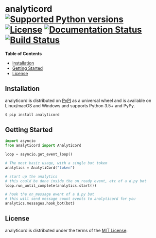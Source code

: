 # analyticord [![Supported Python versions](https://img.shields.io/pypi/pyversions/analyticord.svg)](https://pypi.org/project/analyticord) [![License](https://img.shields.io/pypi/l/analyticord.svg)](https://choosealicense.com/licenses) [![Documentation Status](https://readthedocs.org/projects/discordanalytics-python/badge/?version=latest)](http://discordanalytics-python.readthedocs.io/en/latest/?badge=latest) [![Build Status](https://travis-ci.org/nitros12/module-python.svg?branch=master)](https://travis-ci.org/nitros12/module-python)



**Table of Contents**

* [Installation](#installation)
* [Getting Started](#getting-started)
* [License](#license)

## Installation

analyticord is distributed on [PyPI](https://pypi.org) as a universal
wheel and is available on Linux/macOS and Windows and supports
Python 3.5+ and PyPy.

```bash
$ pip install analyticord
```

## Getting Started
```python
import asyncio
from analyticord import AnalytiCord

loop = asyncio.get_event_loop()

# The most basic usage, with a single bot token
analytics = AnalytiCord("token")

# start up the analytics
# this could be done inside the on_ready event, etc of a d.py bot
loop.run_until_complete(analytics.start())

# hook the on_message event of a d.py bot
# this will send message count events to analyticord for you
analytics.messages.hook_bot(bot)
```

## License

analyticord is distributed under the terms of the
[MIT License](https://choosealicense.com/licenses/mit).
